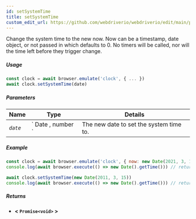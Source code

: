 ```yaml
---
id: setSystemTime
title: setSystemTime
custom_edit_url: https://github.com/webdriverio/webdriverio/edit/main/packages/webdriverio/src/commands/clock/setSystemTime.ts
---
```


Change the system time to the new now. Now can be a timestamp, date object, or not passed in which defaults
to 0. No timers will be called, nor will the time left before they trigger change.

##### Usage

```js
const clock = await browser.emulate('clock', { ... })
await clock.setSystemTime(date)
```

##### Parameters

<table>
  <thead>
    <tr>
      <th>Name</th><th>Type</th><th>Details</th>
    </tr>
  </thead>
  <tbody>
    <tr>
      <td><code><var>date</var></code></td>
      <td>` Date ,  number `</td>
      <td>The new date to set the system time to.</td>
    </tr>
  </tbody>
</table>

##### Example

```js title="setSystemTime.js"
const clock = await browser.emulate('clock', { now: new Date(2021, 3, 14) })
console.log(await browser.execute(() => new Date().getTime())) // returns 1618383600000

await clock.setSystemTime(new Date(2011, 3, 15))
console.log(await browser.execute(() => new Date().getTime())) // returns 1302850800000
```

##### Returns

- **&lt; `Promise<void>` &gt;**
    

